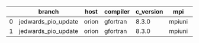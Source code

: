 |    | branch              | host   | compiler   | c_version   | mpi    | m_version   | o_g   | os    | build   | u_pass   | u_fail   | s_pass   | s_fail   | e_pass   | e_fail   |   nuopc_pass |   nuopc_fail | artifacts_hash                                                                                             | modified            |
|----|---------------------|--------|------------|-------------|--------|-------------|-------|-------|---------|----------|----------|----------|----------|----------|----------|--------------|--------------|------------------------------------------------------------------------------------------------------------|---------------------|
|  0 | jedwards_pio_update | orion  | gfortran   | 8.3.0       | mpiuni | none        | O     | Linux | Fail    | fail     | fail     | fail     | fail     | fail     | fail     |            0 |           50 | [artifacts](https://github.com/esmf-org/esmf-test-artifacts/tree/6f12a40731fb491d72b5cd6c4797abdaeb469011) | 03/01/2022_23:53:39 |
|  1 | jedwards_pio_update | orion  | gfortran   | 8.3.0       | mpiuni | none        | g     | Linux | Fail    | fail     | fail     | fail     | fail     | fail     | fail     |            0 |           50 | [artifacts](https://github.com/esmf-org/esmf-test-artifacts/tree/a6401d3e722277aefceda6cfa397195b5a659560) | 03/01/2022_23:53:39 |